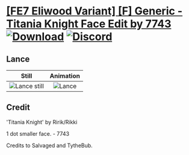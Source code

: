 # [\[FE7 Eliwood Variant\] \[F\] Generic -Titania Knight Face Edit by 7743](./) [![Download](https://img.shields.io/badge/Download--red?style=social&logo=github)](https://minhaskamal.github.io/DownGit/#/home?url=https://github.com/Klokinator/FE-Repo/tree/main/Battle%20Animations%2FLords%20-%20Vanilla%20and%20Custom%2F%5BFE7%20Eliwood%20Variant%5D%20%5BF%5D%20Generic%20-Titania%20Knight%20Face%20Edit%20by%207743%2F2.%20Lance) [![Discord](https://img.shields.io/badge/Discord--blue?style=social&logo=discord)](https://discord.gg/C7VNGnyTPA)

## Lance

| Still | Animation |
| :---: | :-------: |
| ![Lance still](./Lance_000.png) | ![Lance](./Lance.gif) |

## Credit

'Titania Knight' by Ririk/Rikki

1 dot smaller face. - 7743

Credits to Salvaged and TytheBub.


